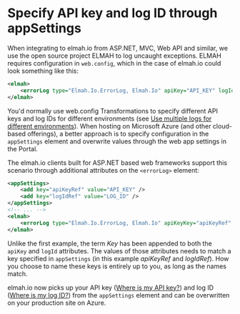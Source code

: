 # Specify API key and log ID through appSettings

When integrating to elmah.io from ASP.NET, MVC, Web API and similar, we use the open source project ELMAH to log uncaught exceptions. ELMAH requires configuration in `web.config`, which in the case of elmah.io could look something like this:

```xml
<elmah>
    <errorLog type="Elmah.Io.ErrorLog, Elmah.Io" apiKey="API_KEY" logId="LOG_ID" />
</elmah>
```

You'd normally use web.config Transformations to specify different API keys and log IDs for different environments (see [Use multiple logs for different environments](https://docs.elmah.io/use-multiple-logs-for-different-environments/)). When hosting on Microsoft Azure (and other cloud-based offerings), a better approach is to specify configuration in the `appSettings` element and overwrite values through the web app settings in the Portal.

The elmah.io clients built for ASP.NET based web frameworks support this scenario through additional attributes on the `<errorLog>` element:

```xml
<appSettings>
    <add key="apiKeyRef" value="API_KEY" />
    <add key="logIdRef" value="LOG_ID" />
</appSettings>
<!-- ... -->
<elmah>
    <errorLog type="Elmah.Io.ErrorLog, Elmah.Io" apiKeyKey="apiKeyRef" logIdKey="logIdRef" />
</elmah>
```

Unlike the first example, the term _Key_ has been appended to both the `apiKey` and `logId` attributes. The values of those attributes needs to match a key specified in `appSettings` (in this example _apiKeyRef_ and _logIdRef_). How you choose to name these keys is entirely up to you, as long as the names match.

elmah.io now picks up your API key ([Where is my API key?](https://docs.elmah.io/where-is-my-api-key/)) and log ID ([Where is my log ID?](https://docs.elmah.io/where-is-my-log-id/)) from the `appSettings` element and can be overwritten on your production site on Azure.